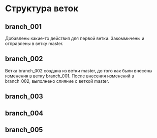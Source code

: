 # Структура веток

## branch_001

Добавлены какие-то действия для первой ветки. Закоммичены и отправлены в ветку master. 

## branch_002

Ветка branch_002 создана из ветки master, до того как были внесены изменения в ветку branch_001. После внесения изменений в branch_002, выполнено слияние с веткой master. 

## branch_003

## branch_004

## branch_005


